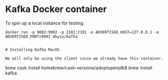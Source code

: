 # Kafka Docker container

To spin up a local instance for testing:

```
docker run -p 9092:9092 -p 2181:2181 -e ADVERTISED_HOST=127.0.0.1 -e ADVERTISED_PORT=9092 dkyio/kafka


# Installing Kafka MacOS

We will only be using the client since we already have this container.

```
brew cask install homebrew/cask-versions/adoptopenjdk8
brew install kafka
```
